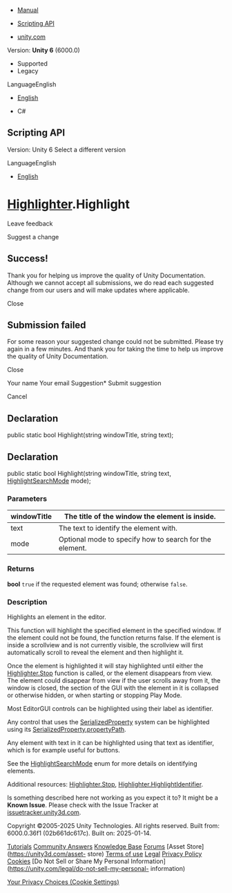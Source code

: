 [ ]()

  * [Manual](../Manual/index.html)
  * [Scripting API](../ScriptReference/index.html)

  * [unity.com](https://unity.com/)

Version: **Unity 6** (6000.0)

  * Supported
  * Legacy

LanguageEnglish

  * [English]()

  * C#

[ ](https://docs.unity3d.com)

## Scripting API

Version: Unity 6 Select a different version

LanguageEnglish

  * [English]()

#  [Highlighter](Highlighter.html).Highlight

Leave feedback

Suggest a change

## Success!

Thank you for helping us improve the quality of Unity Documentation. Although
we cannot accept all submissions, we do read each suggested change from our
users and will make updates where applicable.

Close

## Submission failed

For some reason your suggested change could not be submitted. Please <a>try
again</a> in a few minutes. And thank you for taking the time to help us
improve the quality of Unity Documentation.

Close

Your name Your email Suggestion* Submit suggestion

Cancel

[ ]()

## Declaration

public static bool Highlight(string windowTitle, string text);

## Declaration

public static bool Highlight(string windowTitle, string text,
[HighlightSearchMode](HighlightSearchMode.html) mode);

### Parameters

windowTitle | The title of the window the element is inside.  
---|---  
text | The text to identify the element with.  
mode | Optional mode to specify how to search for the element.  
  
### Returns

**bool** `true` if the requested element was found; otherwise `false`.

### Description

Highlights an element in the editor.

This function will highlight the specified element in the specified window. If
the element could not be found, the function returns false. If the element is
inside a scrollview and is not currently visible, the scrollview will first
automatically scroll to reveal the element and then highlight it.  
  
Once the element is highlighted it will stay highlighted until either the
[Highlighter.Stop](Highlighter.Stop.html) function is called, or the element
disappears from view. The element could disappear from view if the user
scrolls away from it, the window is closed, the section of the GUI with the
element in it is collapsed or otherwise hidden, or when starting or stopping
Play Mode.  
  
Most EditorGUI controls can be highlighted using their label as identifier.  
  
Any control that uses the [SerializedProperty](SerializedProperty.html) system
can be highlighted using its
[SerializedProperty.propertyPath](SerializedProperty-propertyPath.html).  
  
Any element with text in it can be highlighted using that text as identifier,
which is for example useful for buttons.  
  
See the [HighlightSearchMode](HighlightSearchMode.html) enum for more details
on identifying elements.  
  
Additional resources: [Highlighter.Stop](Highlighter.Stop.html),
[Highlighter.HighlightIdentifier](Highlighter.HighlightIdentifier.html).

Is something described here not working as you expect it to? It might be a
**Known Issue**. Please check with the Issue Tracker at
[issuetracker.unity3d.com](https://issuetracker.unity3d.com).

Copyright ©2005-2025 Unity Technologies. All rights reserved. Built from:
6000.0.36f1 (02b661dc617c). Built on: 2025-01-14.

[Tutorials](https://unity3d.com/learn) [Community
Answers](https://answers.unity3d.com) [Knowledge
Base](https://support.unity3d.com/hc/en-us)
[Forums](https://forum.unity3d.com) [Asset Store](https://unity3d.com/asset-
store) [Terms of use](https://docs.unity3d.com/Manual/TermsOfUse.html)
[Legal](https://unity.com/legal) [Privacy
Policy](https://unity.com/legal/privacy-policy)
[Cookies](https://unity.com/legal/cookie-policy) [Do Not Sell or Share My
Personal Information](https://unity.com/legal/do-not-sell-my-personal-
information)

[Your Privacy Choices (Cookie Settings)](javascript:void\(0\);)

